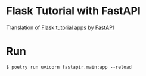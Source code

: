 # Flask Tutorial with FastAPI
Translation of [Flask tutorial apps](https://flask.palletsprojects.com/en/1.1.x/tutorial/) by [FastAPI](https://fastapi.tiangolo.com/)

# Run
```
$ poetry run uvicorn fastapir.main:app --reload
```
